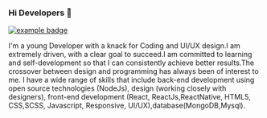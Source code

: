 ### Hi Developers 👋
<a href="#">
    <img src="help/badge1.svg" alt="example badge" style="vertical-align:top margin:6px 4px">
  </a>  

I'm a young Developer with a knack for Coding and UI/UX design.I am extremely driven, with a clear goal to succeed.I am committed to learning and self-development so that I can consistently achieve better results.The crossover between design and programming has always been of interest to me. I have a wide range of skills that include back-end development using open source technologies (NodeJs), design (working closely with designers), front-end development (React, ReactJs,ReactNative, HTML5, CSS,SCSS, Javascript, Responsive, UI/UX),database(MongoDB,Mysql).

